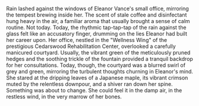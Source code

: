 Rain lashed against the windows of Eleanor Vance's small office, mirroring the tempest brewing inside her.  The scent of stale coffee and disinfectant hung heavy in the air, a familiar aroma that usually brought a sense of calm routine. Not today. Today, the rhythmic tap-tap-tap of the rain against the glass felt like an accusatory finger, drumming on the lies Eleanor had built her career upon.  Her office, nestled in the "Wellness Wing" of the prestigious Cedarswood Rehabilitation Center, overlooked a carefully manicured courtyard.  Usually, the vibrant green of the meticulously pruned hedges and the soothing trickle of the fountain provided a tranquil backdrop for her consultations.  Today, though, the courtyard was a blurred swirl of grey and green, mirroring the turbulent thoughts churning in Eleanor's mind.  She stared at the dripping leaves of a Japanese maple, its vibrant crimson muted by the relentless downpour, and a shiver ran down her spine.  Something was about to change. She could feel it in the damp air, in the restless wind, in the very marrow of her bones.
